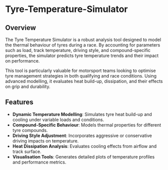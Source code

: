 # Tyre-Temperature-Simulator
## Overview

The Tyre Temperature Simulator is a robust analysis tool designed to model the thermal behaviour of tyres during a race. By accounting for parameters such as load, track temperature, driving style, and compound-specific properties, the simulator predicts tyre temperature trends and their impact on performance.

This tool is particularly valuable for motorsport teams looking to optimise tyre management strategies in both qualifying and race conditions. Using advanced modelling, it evaluates heat build-up, dissipation, and their effects on grip and durability.

## Features

- **Dynamic Temperature Modelling**: Simulates tyre heat build-up and cooling under variable loads and conditions.
- **Compound-Specific Behaviour**: Models thermal properties for different tyre compounds.
- **Driving Style Adjustment**: Incorporates aggressive or conservative driving impacts on temperature.
- **Heat Dissipation Analysis**: Evaluates cooling effects from airflow and track surface.
- **Visualisation Tools**: Generates detailed plots of temperature profiles and performance metrics.